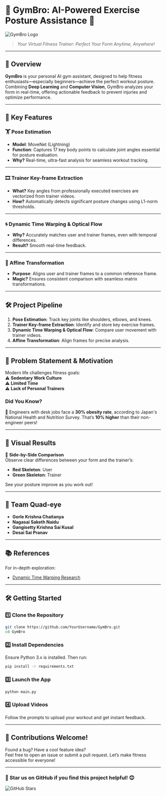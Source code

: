 # 🌟 GymBro: AI-Powered Exercise Posture Assistance 💪

![GymBro Logo](https://via.placeholder.com/800x200?text=GymBro+Logo)  
> *Your Virtual Fitness Trainer: Perfect Your Form Anytime, Anywhere!*  

---

## 🚀 Overview

**GymBro** is your personal AI gym assistant, designed to help fitness enthusiasts—especially beginners—achieve the perfect workout posture. Combining **Deep Learning** and **Computer Vision**, GymBro analyzes your form in real-time, offering actionable feedback to prevent injuries and optimize performance.

---

## 🔑 Key Features

### 🏋️ Pose Estimation
- **Model**: MoveNet (Lightning)  
- **Function**: Captures 17 key body points to calculate joint angles essential for posture evaluation.  
- **Why?** Real-time, ultra-fast analysis for seamless workout tracking.

---

### 🎞️ Trainer Key-frame Extraction
- **What?** Key angles from professionally executed exercises are vectorized from trainer videos.
- **How?** Automatically detects significant posture changes using L1-norm thresholds.

---

### 🌀 Dynamic Time Warping & Optical Flow
- **Why?** Accurately matches user and trainer frames, even with temporal differences.
- **Result?** Smooth real-time feedback.

---

### 🔄 Affine Transformation
- **Purpose**: Aligns user and trainer frames to a common reference frame.  
- **Magic?** Ensures consistent comparison with seamless matrix transformations.  

---

## 🛠️ Project Pipeline

1. **Pose Estimation**: Track key joints like shoulders, elbows, and knees.  
2. **Trainer Key-frame Extraction**: Identify and store key exercise frames.  
3. **Dynamic Time Warping & Optical Flow**: Compare user movement with trainer videos.  
4. **Affine Transformation**: Align frames for precise analysis.  

---

## 🎯 Problem Statement & Motivation

Modern life challenges fitness goals:  
⚠️ **Sedentary Work Culture**  
⚠️ **Limited Time**  
⚠️ **Lack of Personal Trainers**

### Did You Know?  
🚨 Engineers with desk jobs face a **30% obesity rate**, according to Japan's National Health and Nutrition Survey. That’s **10% higher** than their non-engineer peers!

---

## 🌈 Visual Results

📸 **Side-by-Side Comparison**  
Observe clear differences between your form and the trainer’s:  
- **Red Skeleton**: User  
- **Green Skeleton**: Trainer  

See your posture improve as you work out!

---

## 👥 Team Quad-eye

- **Gorle Krishna Chaitanya**  
- **Nagasai Saketh Naidu**  
- **Gangisetty Krishna Sai Kusal**  
- **Desai Sai Pranav**

---

## 📚 References

For in-depth exploration:  
- [Dynamic Time Warping Research](https://ieeexplore.ieee.org/stamp/stamp.jsp?tp=&arnumber=8856547&tag=1)

---

## 🛠️ Getting Started

### 1️⃣ Clone the Repository  
```bash
git clone https://github.com/YourUsername/GymBro.git
cd GymBro
```

### 2️⃣ Install Dependencies  
Ensure Python 3.x is installed. Then run:  
```bash
pip install -r requirements.txt
```

### 3️⃣ Launch the App  
```bash
python main.py
```

### 4️⃣ Upload Videos  
Follow the prompts to upload your workout and get instant feedback.

---

## 🤝 Contributions Welcome!

Found a bug? Have a cool feature idea?  
Feel free to open an issue or submit a pull request. Let’s make fitness accessible for everyone!  

---

### 🌟 Star us on GitHub if you find this project helpful! 😊

![GitHub Stars](https://img.shields.io/github/stars/YourUsername/GymBro?style=social)  
